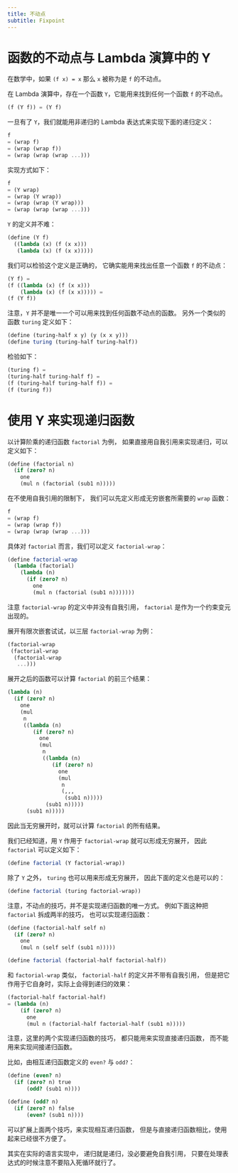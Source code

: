 ```yaml
---
title: 不动点
subtitle: Fixpoint
---
```


# 函数的不动点与 Lambda 演算中的 Y

在数学中，如果 `(f x) = x` 那么 `x` 被称为是 `f` 的不动点。

在 Lambda 演算中，存在一个函数 `Y`，它能用来找到任何一个函数 `f` 的不动点。

```scheme
(f (Y f)) = (Y f)
```

一旦有了 `Y`，我们就能用非递归的 Lambda 表达式来实现下面的递归定义：

```scheme
f
= (wrap f)
= (wrap (wrap f))
= (wrap (wrap (wrap ...)))
```

实现方式如下：

```scheme
f
= (Y wrap)
= (wrap (Y wrap))
= (wrap (wrap (Y wrap)))
= (wrap (wrap (wrap ...)))
```

`Y` 的定义并不难：

```scheme
(define (Y f)
  ((lambda (x) (f (x x)))
   (lambda (x) (f (x x)))))
```

我们可以检验这个定义是正确的，
它确实能用来找出任意一个函数 `f` 的不动点：

```scheme
(Y f) =
(f ((lambda (x) (f (x x)))
    (lambda (x) (f (x x))))) =
(f (Y f))
```

注意，`Y` 并不是唯一一个可以用来找到任何函数不动点的函数。
另外一个类似的函数 `turing` 定义如下：


```scheme
(define (turing-half x y) (y (x x y)))
(define turing (turing-half turing-half))
```

检验如下：

```scheme
(turing f) =
(turing-half turing-half f) =
(f (turing-half turing-half f)) =
(f (turing f))
```

# 使用 Y 来实现递归函数

以计算阶乘的递归函数 `factorial` 为例，
如果直接用自我引用来实现递归，可以定义如下：

```scheme
(define (factorial n)
  (if (zero? n)
    one
    (mul n (factorial (sub1 n)))))
```

在不使用自我引用的限制下，
我们可以先定义形成无穷嵌套所需要的 `wrap` 函数：

```scheme
f
= (wrap f)
= (wrap (wrap f))
= (wrap (wrap (wrap ...)))
```

具体对 `factorial` 而言，我们可以定义 `factorial-wrap`：

```scheme
(define factorial-wrap
  (lambda (factorial)
    (lambda (n)
      (if (zero? n)
        one
        (mul n (factorial (sub1 n)))))))
```

注意 `factorial-wrap` 的定义中并没有自我引用，
`factorial` 是作为一个约束变元出现的。

展开有限次嵌套试试，以三层 `factorial-wrap` 为例：

```scheme
(factorial-wrap
 (factorial-wrap
  (factorial-wrap
   ...)))
```

展开之后的函数可以计算 `factorial` 的前三个结果：

```scheme
(lambda (n)
  (if (zero? n)
    one
    (mul
     n
     ((lambda (n)
        (if (zero? n)
          one
          (mul
           n
           ((lambda (n)
              (if (zero? n)
                one
                (mul
                 n
                 (,,,
                  (sub1 n)))))
            (sub1 n)))))
      (sub1 n)))))
```

因此当无穷展开时，就可以计算 `factorial` 的所有结果。

我们已经知道，用 `Y` 作用于 `factorial-wrap` 就可以形成无穷展开，
因此 `factorial` 可以定义如下：

```scheme
(define factorial (Y factorial-wrap))
```

除了 `Y` 之外，
`turing` 也可以用来形成无穷展开，
因此下面的定义也是可以的：

```scheme
(define factorial (turing factorial-wrap))
```

注意，不动点的技巧，并不是实现递归函数的唯一方式。
例如下面这种把 `factorial` 拆成两半的技巧，
也可以实现递归函数：

```scheme
(define (factorial-half self n)
  (if (zero? n)
    one
    (mul n (self self (sub1 n)))))

(define factorial (factorial-half factorial-half))
```

和 `factorial-wrap` 类似，
`factorial-half` 的定义并不带有自我引用，
但是把它作用于它自身时，实际上会得到递归的效果：

```scheme
(factorial-half factorial-half)
= (lambda (n)
    (if (zero? n)
      one
      (mul n (factorial-half factorial-half (sub1 n)))))
```

注意，这里的两个实现递归函数的技巧，
都只能用来实现直接递归函数，
而不能用来实现间接递归函数。

比如，由相互递归函数定义的 `even?` 与 `odd?`：

```scheme
(define (even? n)
  (if (zero? n) true
      (odd? (sub1 n))))

(define (odd? n)
  (if (zero? n) false
      (even? (sub1 n))))
```

可以扩展上面两个技巧，来实现相互递归函数，
但是与直接递归函数相比，使用起来已经很不方便了。

其实在实际的语言实现中，
递归就是递归，没必要避免自我引用，
只要在处理表达式的时候注意不要陷入死循环就行了。
